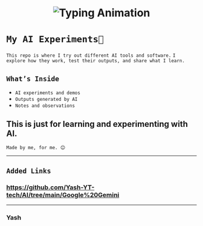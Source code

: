
<!-- Header with Typing Animation -->
<h1 align="center">
  <img src="https://readme-typing-svg.herokuapp.com?font=Fira+Code&size=28&pause=1000&color=000000center=true&vCenter=true&width=600&lines=🚀+Yash's+AI+Experiment;Using+AI+LLM+Tools+Agents;Explore+→+Learn+→+Apply+→+Result" alt="Typing Animation" />
</h1>



# `My AI Experiments🤖`

`This repo is where I try out different AI tools and software.`
`I explore how they work, test their outputs, and share what I learn.` 

## `What’s Inside`
- `AI experiments and demos`
- `Outputs generated by AI` 
- `Notes and observations`

This is just for learning and experimenting with AI.
---
`Made by me, for me. 😊`

---
## `Added Links`

### **https://github.com/Yash-YT-tech/AI/tree/main/Google%20Gemini**


---


### Yash

